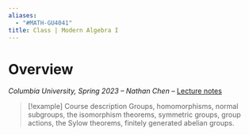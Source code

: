 ```yaml
---
aliases:
  - "#MATH-GU4041"
title: Class | Modern Algebra I
---
```

# Overview

*Columbia University, Spring 2023 – Nathan Chen* – [Lecture notes](https://math.columbia.edu/~khovanov/modAlgSpring2017/Gallagher/)

>[!example] Course description
>Groups, homomorphisms, normal subgroups, the isomorphism theorems, symmetric groups, group actions, the Sylow theorems, finitely generated abelian groups.

